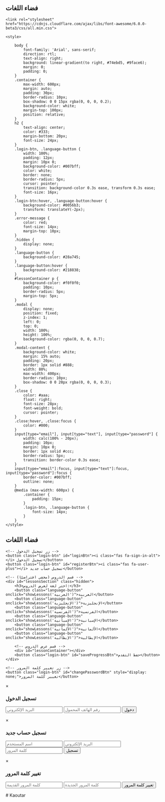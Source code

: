 <!DOCTYPE html>
<html lang="ar">
<head>
    <meta charset="UTF-8">
    <meta name="viewport" content="width=device-width, initial-scale=1.0">
    <title>فضاء اللغات - تسجيل الدخول والدروس</title>
    <h2>فضاء اللغات</h2>


    <link rel="stylesheet" href="https://cdnjs.cloudflare.com/ajax/libs/font-awesome/6.0.0-beta3/css/all.min.css">

    <style>

        body {
            font-family: 'Arial', sans-serif;
            direction: rtl;
            text-align: right;
            background: linear-gradient(to right, #74ebd5, #9face6);
            margin: 0;
            padding: 0;
        }
        .container {
            max-width: 600px;
            margin: auto;
            padding: 30px;
            border-radius: 10px;
            box-shadow: 0 0 15px rgba(0, 0, 0, 0.2);
            background-color: white;
            margin-top: 100px;
            position: relative;
        }
        h2 {
            text-align: center;
            color: #333;
            margin-bottom: 20px;
            font-size: 24px;
        }
        .login-btn, .language-button {
            width: 100%;
            padding: 12px;
            margin: 10px 0;
            background-color: #007bff;
            color: white;
            border: none;
            border-radius: 5px;
            cursor: pointer;
            transition: background-color 0.3s ease, transform 0.3s ease;
            font-size: 16px;
        }
        .login-btn:hover, .language-button:hover {
            background-color: #0056b3;
            transform: translateY(-2px);
        }
        .error-message {
            color: red;
            font-size: 14px;
            margin-top: 10px;
        }
        .hidden {
            display: none;
        }
        .language-button {
            background-color: #28a745;
        }
        .language-button:hover {
            background-color: #218838;
        }
        #lessonContainer p {
            background-color: #f0f0f0;
            padding: 10px;
            border-radius: 5px;
            margin-top: 5px;
        }
        .modal {
            display: none;
            position: fixed;
            z-index: 1;
            left: 0;
            top: 0;
            width: 100%;
            height: 100%;
            background-color: rgba(0, 0, 0, 0.7);
        }
        .modal-content {
            background-color: white;
            margin: 15% auto;
            padding: 20px;
            border: 1px solid #888;
            width: 80%;
            max-width: 400px;
            border-radius: 10px;
            box-shadow: 0 0 20px rgba(0, 0, 0, 0.3);
        }
        .close {
            color: #aaa;
            float: right;
            font-size: 28px;
            font-weight: bold;
            cursor: pointer;
        }
        .close:hover, .close:focus {
            color: #000;
        }
        input[type="email"], input[type="text"], input[type="password"] {
            width: calc(100% - 20px);
            padding: 10px;
            margin: 10px 0;
            border: 1px solid #ccc;
            border-radius: 5px;
            transition: border-color 0.3s ease;
        }
        input[type="email"]:focus, input[type="text"]:focus, input[type="password"]:focus {
            border-color: #007bff;
            outline: none;
        }
        @media (max-width: 600px) {
            .container {
                padding: 15px;
            }
            .login-btn, .language-button {
                font-size: 14px;
            }
        }
    </style>
</head>
<body>

<div class="container">
    <h2>فضاء اللغات</h2>
    
    <!-- زر تسجيل الدخول -->
    <button class="login-btn" id="loginBtn"><i class="fas fa-sign-in-alt"></i> تسجيل الدخول</button>
    <button class="login-btn" id="registerBtn"><i class="fas fa-user-plus"></i> تسجيل حساب جديد</button>

    <!-- قسم الدروس (مخفي افتراضيًا) -->
    <div id="lessonsSection" class="hidden">
        <h3>اختر لغة لعرض الدروس:</h3>
        <button class="language-button" onclick="showLessons('العربية')">العربية</button>
        <button class="language-button" onclick="showLessons('الإنجليزية')">الإنجليزية</button>
        <button class="language-button" onclick="showLessons('الفرنسية')">الفرنسية</button>
        <button class="language-button" onclick="showLessons('الإسبانية')">الإسبانية</button>
        <button class="language-button" onclick="showLessons('الألمانية')">الألمانية</button>
        <button class="language-button" onclick="showLessons('الإيطالية')">الإيطالية</button>
        
        <!-- قسم عرض الدروس -->
        <div id="lessonContainer"></div>
        <button class="login-btn" id="saveProgressBtn">حفظ التقدم</button>
    </div>

    <!-- زر تغيير كلمة المرور -->
    <button class="login-btn" id="changePasswordBtn" style="display: none;">تغيير كلمة المرور</button>
</div>

<!-- الـ Modal لتسجيل الدخول -->
<div id="loginModal" class="modal">
    <div class="modal-content">
        <span class="close">&times;</span>
        <h3><i class="fas fa-user-lock"></i> تسجيل الدخول</h3>
        <input type="email" id="email" placeholder="البريد الإلكتروني" required />
        <input type="text" id="phone" placeholder="رقم الهاتف المحمول" required />
        <button class="login-btn" onclick="login()">دخول</button>
        <p id="loginMessage" class="error-message"></p>
    </div>
</div>

<!-- الـ Modal لتسجيل الحساب الجديد -->
<div id="registerModal" class="modal">
    <div class="modal-content">
        <span class="close" id="closeRegisterModal">&times;</span>
        <h3><i class="fas fa-user-plus"></i> تسجيل حساب جديد</h3>
        <input type="text" id="newUsername" placeholder="اسم المستخدم" required />
        <input type="email" id="newEmail" placeholder="البريد الإلكتروني" required />
        <input type="password" id="newPassword" placeholder="كلمة المرور" required />
        <button class="login-btn" onclick="register()">تسجيل</button>
        <p id="registerMessage" class="error-message"></p>
    </div>
</div>

<!-- الـ Modal لتغيير كلمة المرور -->
<div id="changePasswordModal" class="modal">
    <div class="modal-content">
        <span class="close" id="closeChangePasswordModal">&times;</span>
        <h3><i class="fas fa-key"></i> تغيير كلمة المرور</h3>
        <input type="password" id="oldPassword" placeholder="كلمة المرور القديمة" required />
        <input type="password" id="newPasswordChange" placeholder="كلمة المرور الجديدة" required />
        <button class="login-btn" onclick="changePassword()">تغيير كلمة المرور</button>
        <p id="changePasswordMessage" class="error-message"></p>
    </div>
</div>

<script>
// قائمة اللغات المتاحة والدروس الخاصة بها
const lessons = {
    'العربية': [
        'السلام - التحية (مثل: السلام عليكم)',
        'مرحبا - أهلاً وسهلاً',
        'نعم - للإيجاب',
        'لا - للنفي',
        'من فضلك - لتطلب شيئًا بأدب',
        'شكرًا - للتعبير عن الامتنان',
        'كيف حالك؟ - للسؤال عن الحالة',
        'أنا بخير - للإجابة',
        'ما اسمك؟ - للسؤال عن الاسم',
        'أين تسكن؟ - للسؤال عن المكان',
        'عذرًا - للاعتذار',
        'إلى اللقاء - لقول وداعًا',
        'ما هذا؟ - للسؤال عن الشيء',
        'أحبك - للتعبير عن المشاعر',
        'هل يمكنك مساعدتي؟ - لطلب المساعدة',
        'أحتاج إلى - للتعبير عن الاحتياجات',
        'الأعداد: 0, 1, 2, ...'
    ],
    'الإنجليزية': [
        'Hello - التحية',
        'Yes - نعم',
        'No - لا',
        'Please - من فضلك',
        'Thank you - شكرًا',
        'How are you? - كيف حالك؟',
        'I am fine - أنا بخير',
        'What is your name? - ما اسمك؟',
        'Where do you live? - أين تسكن؟',
        'Sorry - عذرًا',
        'Goodbye - إلى اللقاء',
        'What is this? - ما هذا؟',
        'I love you - أحبك',
        'Can you help me? - هل يمكنك مساعدتي؟',
        'I need - أحتاج إلى',
        'Numbers: 0, 1, 2, ...'
    ],
    'الفرنسية': [
        'Bonjour - التحية',
        'Oui - نعم',
        'Non - لا',
        'S\'il vous plaît - من فضلك',
        'Merci - شكرًا',
        'Comment ça va? - كيف حالك؟',
        'Je vais bien - أنا بخير',
        'Comment vous appelez-vous? - ما اسمك؟',
        'Où habitez-vous? - أين تسكن؟',
        'Désolé - عذرًا',
        'Au revoir - إلى اللقاء',
        'Qu\'est-ce que c\'est? - ما هذا؟',
        'Je t\'aime - أحبك',
        'Pouvez-vous m\'aider? - هل يمكنك مساعدتي؟',
        'J\'ai besoin de - أحتاج إلى',
        'Nombres: 0, 1, 2, ...'
    ],
    'الإسبانية': [
        'Hola - التحية',
        'Sí - نعم',
        'No - لا',
        'Por favor - من فضلك',
        'Gracias - شكرًا',
        '¿Cómo estás? - كيف حالك؟',
        'Estoy bien - أنا بخير',
        '¿Cuál es tu nombre? - ما اسمك؟',
        '¿Dónde vives? - أين تسكن؟',
        'Lo siento - عذرًا',
        'Adiós - إلى اللقاء',
        '¿Qué es esto? - ما هذا؟',
        'Te quiero - أحبك',
        '¿Puedes ayudarme? - هل يمكنك مساعدتي؟',
        'Necesito - أحتاج إلى',
        'Números: 0, 1, 2, ...'
    ],
    'الألمانية': [
        'Hallo - التحية',
        'Ja - نعم',
        'Nein - لا',
        'Bitte - من فضلك',
        'Danke - شكرًا',
        'Wie geht\'s? - كيف حالك؟',
        'Mir geht\'s gut - أنا بخير',
        'Wie heißen Sie? - ما اسمك؟',
        'Wo wohnen Sie? - أين تسكن؟',
        'Entschuldigung - عذرًا',
        'Auf Wiedersehen - إلى اللقاء',
        'Was ist das? - ما هذا؟',
        'Ich liebe dich - أحبك',
        'Können Sie mir helfen? - هل يمكنك مساعدتي؟',
        'Ich brauche - أحتاج إلى',
        'Zahlen: 0, 1, 2, ...'
    ],
    'الإيطالية': [
        'Ciao - التحية',
        'Sì - نعم',
        'No - لا',
        'Per favore - من فضلك',
        'Grazie - شكرًا',
        'Come stai? - كيف حالك؟',
        'Sto bene - أنا بخير',
        'Qual è il tuo nome? - ما اسمك؟',
        'Dove vivi? - أين تسكن؟',
        'Mi dispiace - عذرًا',
        'Arrivederci - إلى اللقاء',
        'Che cos\'è questo? - ما هذا؟',
        'Ti amo - أحبك',
        'Puoi aiutarmi? - هل يمكنك مساعدتي؟',
        'Ho bisogno di - أحتاج إلى',
        'Numeri: 0, 1, 2, ...'
    ]
};

let userLessonsProgress = {};

function showLessons(language) {
    const lessonContainer = document.getElementById('lessonContainer');
    lessonContainer.innerHTML = `<h4>دروس ${language}</h4>`;
    lessons[language].forEach((lesson, index) => {
        lessonContainer.innerHTML += `<p>${index + 1}. ${lesson}</p>`;
    });
    userLessonsProgress[language] = userLessonsProgress[language] || [];
    document.getElementById('lessonsSection').classList.remove('hidden');
}

document.getElementById('loginBtn').onclick = function() {
    document.getElementById('loginModal').style.display = "block";
};

document.getElementById('registerBtn').onclick = function() {
    document.getElementById('registerModal').style.display = "block";
};

document.getElementById('changePasswordBtn').onclick = function() {
    document.getElementById('changePasswordModal').style.display = "block";
};

// Close modals
document.querySelectorAll('.close').forEach(element => {
    element.onclick = function() {
        this.closest('.modal').style.display = "none";
    };
});

// تسجيل الدخول
function login() {
    const email = document.getElementById('email').value;
    const phone = document.getElementById('phone').value;

    if (email === "" || phone === "") {
        document.getElementById('loginMessage').innerText = "يرجى ملء جميع الحقول.";
    } else {
        document.getElementById('loginMessage').innerText = "";
        document.getElementById('loginModal').style.display = "none";
        document.getElementById('lessonsSection').classList.remove('hidden');
        document.getElementById('changePasswordBtn').style.display = "inline";
    }
}

// تسجيل الحساب الجديد
function register() {
    const newUsername = document.getElementById('newUsername').value;
    const newEmail = document.getElementById('newEmail').value;
    const newPassword = document.getElementById('newPassword').value;

    if (newUsername === "" || newEmail === "" || newPassword === "") {
        document.getElementById('registerMessage').innerText = "يرجى ملء جميع الحقول.";
    } else {
        document.getElementById('registerMessage').innerText = "تم تسجيل الحساب بنجاح!";
        document.getElementById('registerModal').style.display = "none";
    }
}

// تغيير كلمة المرور
function changePassword() {
    const oldPassword = document.getElementById('oldPassword').value;
    const newPassword = document.getElementById('newPasswordChange').value;

    if (oldPassword === "" || newPassword === "") {
        document.getElementById('changePasswordMessage').innerText = "يرجى ملء جميع الحقول.";
    } else {
        document.getElementById('changePasswordMessage').innerText = "تم تغيير كلمة المرور بنجاح!";
        document.getElementById('changePasswordModal').style.display = "none";
    }
}

// حفظ التقدم
document.getElementById('saveProgressBtn').onclick = function() {
    alert("تم حفظ تقدمك بنجاح!");
};

</script>
</body>
</html>
# Kaoutar
